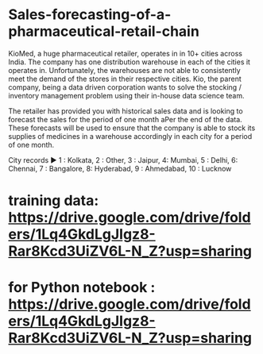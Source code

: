 # Sales-forecasting-of-a-pharmaceutical-retail-chain
KioMed, a huge pharmaceutical retailer, operates in in 10+ cities across India. The company has one distribution warehouse in each of the cities it operates in. Unfortunately, the warehouses are not able to consistently meet the demand of the stores in their respective cities. Kio, the parent company, being a data driven corporation wants to solve the stocking / inventory management problem using their in-house data science team.

The retailer has provided you with historical sales data and is looking to forecast the sales for the period of one month aPer the end of the data. These forecasts will be used to ensure that the company is able to stock its supplies of medicines in a warehouse accordingly in each city for a period of one month.

City records ▶
1 : Kolkata, 2 : Other, 3 : Jaipur, 4: Mumbai, 5 : Delhi, 6: Chennai, 7 : Bangalore, 8: Hyderabad, 9 : Ahmedabad, 10 : Lucknow



# training data: https://drive.google.com/drive/folders/1Lq4GkdLgJIgz8-Rar8Kcd3UiZV6L-N_Z?usp=sharing
# for Python notebook : https://drive.google.com/drive/folders/1Lq4GkdLgJIgz8-Rar8Kcd3UiZV6L-N_Z?usp=sharing
